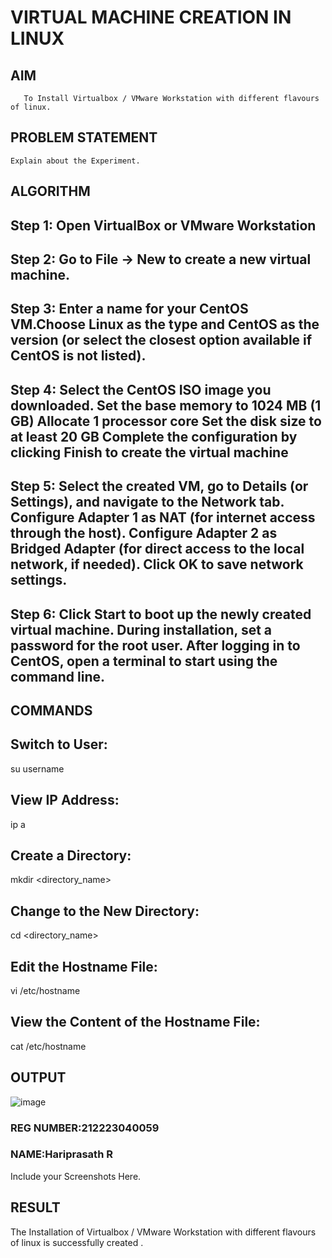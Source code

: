  # VIRTUAL MACHINE CREATION IN LINUX
  ## AIM
       To Install Virtualbox / VMware Workstation with different flavours of linux.
## PROBLEM STATEMENT
    Explain about the Experiment.

## ALGORITHM
## Step 1: Open VirtualBox or VMware Workstation

## Step 2: Go to File -> New to create a new virtual machine.

## Step 3: Enter a name for your CentOS VM.Choose Linux as the type and CentOS as the version (or select the closest option available if CentOS is not listed).

## Step 4: Select the CentOS ISO image you downloaded. Set the base memory to 1024 MB (1 GB) Allocate 1 processor core Set the disk size to at least 20 GB Complete the configuration by clicking Finish to create the virtual machine

## Step 5: Select the created VM, go to Details (or Settings), and navigate to the Network tab. Configure Adapter 1 as NAT (for internet access through the host). Configure Adapter 2 as Bridged Adapter (for direct access to the local network, if needed). Click OK to save network settings.

## Step 6: Click Start to boot up the newly created virtual machine. During installation, set a password for the root user. After logging in to CentOS, open a terminal to start using the command line.

## COMMANDS
## Switch to User:
su username
## View IP Address:
ip a
## Create a Directory:
mkdir <directory_name>
## Change to the New Directory:
cd <directory_name>
## Edit the Hostname File:
vi /etc/hostname
## View the Content of the Hostname File:
cat /etc/hostname

## OUTPUT
![image](https://github.com/user-attachments/assets/1e48b2d1-3a37-4988-8114-658ce3e37805)

### REG NUMBER:212223040059
### NAME:Hariprasath R
 
 Include your Screenshots Here.
 
## RESULT
 The Installation of Virtualbox / VMware Workstation with different flavours of linux is successfully created .



  


